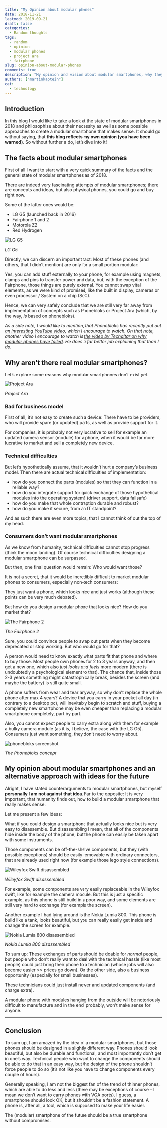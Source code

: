 ```yaml
---
title: "My Opinion about modular phones"
date: 2018-11-21
lastmod: 2019-09-21
draft: false
categories:
  - Random thoughts
tags:
  - random
  - opinion
  - modular phones
  - project ara
  - fairphone
slug: opinion-about-modular-phones
comments: true
description: "My opinion and vision about modular smartphones, why they have failed, and how it could be possible to implement a modular phone. I will mention examples such as Phonebloks, project Ara and Fairphone."
authors: ["martinkaptein"]
cat:
  - technology
---
```



## Introduction

In this blog I would like to take a look at the state of modular smartphones in 2018 and philosophise about their necessity as well as some possible approaches to create a modular smartphone that makes sense. It should go without saying, that **this blog reflects my own opinion (you have been warned)**. So without further a do, let’s dive into it!

## The facts about modular smartphones

First of all I want to start with a very quick summary of the facts and the general state of modular smartphones as of 2018.

There are indeed very fascinating attempts of modular smartphones; there are concepts and ideas, but also physical phones, you could go and buy right now.

Some of the latter ones would be:

- LG G5 (launched back in 2016)
- Fairphone 1 and 2
- Motorola Z2
- Red Hydrogen

![LG G5](/images/blog/lg-g5.jpg)

*LG G5*


Directly, we can discern an important fact: Most of these phones (and others, that I didn’t mention) are only for a small portion modular:

Yes, you can add stuff externally to your phone, for example using magnets, clamps and pins to transfer power and data, but, with the exception of the Fairphone, those things are purely external. You cannot swap vital elements, as we were kind of promised, like the built in display, cameras or even processor / System on a chip (SoC).

Hence, we can very safely conclude that we are still very far away from implementation of concepts such as Phonebloks or Project Ara (which, by the way, *is* based on phonebloks).

*As a side note, I would like to mention, that Phonebloks has recently put out [an interesting YouTube video](https://www.youtube.com/watch?v=_wwrIpv38nE), which I encourage to watch. On that note, another video I encourage to watch is [the video by Techaltar on why modular phones have failed](https://www.youtube.com/watch?v=CcQxdjHlKO4). He does a far better job explaining that than I do.*

## Why aren’t there real modular smartphones?

Let’s explore some reasons why modular smartphones don’t exist yet.

![Project Ara](/images/blog/project-ara.jpg)

*Project Ara*


### Bad for business model

First of all, it’s not easy to create such a device: There have to be providers, who will provide spare (or updated) parts, as well as provide support for it.

For companies, it is probably not very lucrative to sell for example an updated camera sensor (module) for a phone, when it would be far more lucrative to market and sell a completely new device. 

### Technical difficulties

But let’s hypothetically assume, that it wouldn’t hurt a company’s business model. Then there are actual technical difficulties of implementation:

- how do you connect the parts (modules) so that they can function in a reliable way?
- how do you integrate support for quick exchange of those hypothetical modules into the operating system? (driver support, data failsafe)
- how do you make that whole contraption durable and robust?
- how do you make it secure, from an IT standpoint?

And as such there are even more topics, that I cannot think of out the top of my head.

### Consumers don’t want modular smartphones

As we know from humanity, technical difficulties cannot stop progress (think the moon landing). Of course technical difficulties designing a modular smartphone can be surpassed.

But then, one final question would remain: Who would want those?

It is not a secret, that it would be incredibly difficult to market modular phones to consumers, especially non-tech consumers:

They just want a phone, which looks nice and just works (although these points can be very much debated).

But how do you design a modular phone that looks nice? How do you market that?

![The Fairphone 2](/images/blog/fairphone-2.jpeg)

*The Fairphone 2*


Sure, you could convince people to swap out parts when they become deprecated or stop working. But who would go for that?

A person would need to know exactly what parts fit that phone and where to buy those. Most people own phones for 2 to 3 years anyway, and then get a new one, which also *just looks and feels* more modern (there is undoubtedly a psychological element to that). The chance that, inside those 2-3 years something might catastrophically break, besides the screen (and maybe the battery) is still quite small.

A phone suffers from wear and tear anyway, so why don’t replace the whole phone after max 4 years? A device that you carry in your pocket all day (in contrary to a desktop pc), will inevitably begin to scratch and stuff, buying a completely new smartphone may be even cheaper than replacing a modular smartphone completely, part by part.

Also, you cannot expect people to carry extra along with them for example a bulky camera module (as it is, I believe, the case with the LG G5). Consumers just want something, they don’t need to worry about.

![phonebloks screenshot](/images/blog/phonebloks.jpg)

*The Phonebloks concept*



## My opinion about modular smartphones and an alternative approach with ideas for the future

Alright, I have stated counterarguments to modular smartphones, but myself **personally I am not against that idea**. Far to the opposite: It is very important, that humanity finds out, how to build a modular smartphone that really makes sense.

Let me present a few ideas:

What if you could design a smartphone that actually looks nice but is very easy to disassemble. But disassembling I mean, that all of the components hide inside the body of the phone, but the phone can easily be taken apart with some instruments. 

Those components can be off-the-shelve components, but they (with possible exceptions) should be easily removable with ordinary connectors, that are already used right now (for example those lego style connections).

![Wileyfox Swift disassembled](/images/blog/wileyfox-swift-disassembled.jpg)

*Wileyfox Swift disassembled*


For example, some components are very easily replaceable in the Wileyfox swift, like for example the camera module. But this is just a specific example, as this phone is still build in a poor way, and some elements are still very hard to exchange (for example the screen).

Another example I had lying around is the Nokia Lumia 800. This phone is build like a tank, looks beautiful, but you can really easily get inside and change the screen for example.

![Nokia Lumia 800 disassembled](/images/blog/nokia-lumia-800-disassembled.jpg)

*Nokia Lumia 800 disassembled*


To sum up: These exchanges of parts should be doable for *normal* people, but people who don’t really want to deal with the technical hassle (like most people) could just bring their phone to a technician (whose jobs will also become easier >> prices go down). On the other side, also a business opportunity (especially for small businesses).

These technicians could just install newer and updated components (and charge extra).

A modular phone with modules hanging from the outside will be notoriously difficult to manufacture and in the end, probably, won’t make sense for anyone.

***

## Conclusion

To sum up, I am amazed by the idea of a modular smartphones, but those phones should be designed in a slightly different way. Phones should look beautiful, but also be durable and functional, and most importantly don’t get in one’s way. Technical people who want to change the components should be able to do that in an easy way, but the design of the phone shouldn’t force people to do so (it’s not like you have to change components every couple of hours).

Generally speaking, I am not the biggest fan of the trend of thinner phones, which are able to do less and less (there may be exceptions of course - I mean we don’t want to carry phones with  VGA ports). I guess, a smartphone should look OK, but it shouldn’t be a fashion statement. A phone is, after all, a tool, which is supposed to make your life easier.

The (modular) smartphone of the future should be a true smartphone without compromises. 
